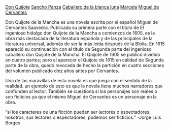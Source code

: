 <!DOCTYPE html>
<html lang="en">
<head>
    <meta charset="UTF-8">
    <title>Inicio</title>
    <link rel="stylesheet" href="styleCorona.css">
</head>
<body>
<div id="navbar" class="colWidth12-12 hi50 flexCentered">
    <a href="quijote.html">Don Quijote</a>
    <a href="sancho.html">Sancho Panza</a>
    <a href="Caballero de la blanca luna.html">Caballero de la blanca luna</a>
    <a href="marcela.html">Marcela</a>
    <a href="cervantes.html">Miguel de Cervantes</a>
</div>
<div class="colWidth12-12 hi500">
   <img class="foto-personajes"src="https://www.dream-alcala.com/wp-content/uploads/2017/01/quijote_libro.jpg" alt="">
   </div>
 <div class="newspaper hi300">
      
<c>Don Quijote de la Mancha es una novela escrita por el español Miguel de Cervantes Saavedra. Publicada su primera parte con el título de El ingenioso hidalgo don Quijote de la Mancha a comienzos de 1605, es la obra más destacada de la literatura española y de las principales de la literatura universal, además de ser la más leída después de la Biblia.  En 1615 apareció su continuación con el título de Segunda parte del ingenioso caballero don Quijote de la Mancha. El Quijote de 1605 se publicó dividido en cuatro partes; pero al aparecer el Quijote de 1615 en calidad de Segunda parte de la obra, quedó revocada de hecho la partición en cuatro secciones del volumen publicado diez años antes por Cervantes. </c>
       
<c>Una de las maravillas de esta novela es que juega con el sentido de la realidad. un ejemplo de esto es que la novela tiene muchos narradores que confunden al lector. También se cuestiona si los personajes son reales o son ficticios ya que el mismo Miguel de Cervantes es un personaje en la obra. 
       
 “si los caracteres de una ficción pueden ser lectores o espectadores, nosotros, sus lectores o espectadores, podemos ser ficticios.” 
-Jorge Luis Borges
 </c>
        </div>
</body>
</html>
